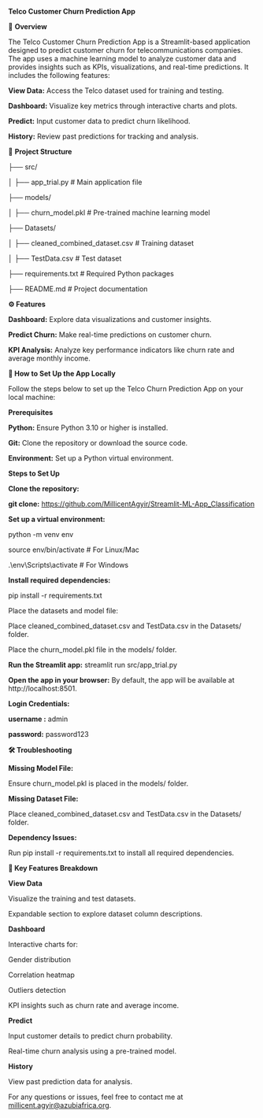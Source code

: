 **Telco Customer Churn Prediction App**

📄 **Overview**

The Telco Customer Churn Prediction App is a Streamlit-based application designed to predict customer churn for telecommunications companies. The app uses a machine learning model to analyze customer data and provides insights such as KPIs, visualizations, and real-time predictions. It includes the following features:

**View Data:** Access the Telco dataset used for training and testing.

**Dashboard:** Visualize key metrics through interactive charts and plots.

**Predict:** Input customer data to predict churn likelihood.

**History:** Review past predictions for tracking and analysis.


📂 **Project Structure**

├── src/

│   ├── app_trial.py          # Main application file

├── models/

│   ├── churn_model.pkl # Pre-trained machine learning model

├── Datasets/

│   ├── cleaned_combined_dataset.csv # Training dataset

│   ├── TestData.csv                 # Test dataset

├── requirements.txt    # Required Python packages

├── README.md           # Project documentation



**⚙️ Features**

**Dashboard:** Explore data visualizations and customer insights.

**Predict Churn:** Make real-time predictions on customer churn.

**KPI Analysis:** Analyze key performance indicators like churn rate and average monthly income.


**🚀 How to Set Up the App Locally**

Follow the steps below to set up the Telco Churn Prediction App on your local machine:

**Prerequisites**

**Python:** Ensure Python 3.10 or higher is installed.

**Git:** Clone the repository or download the source code.

**Environment:** Set up a Python virtual environment.


**Steps to Set Up**

**Clone the repository:**

**git clone:** https://github.com/MillicentAgyir/Streamlit-ML-App_Classification

**Set up a virtual environment:**

python -m venv env

source env/bin/activate   # For Linux/Mac

.\env\Scripts\activate    # For Windows


**Install required dependencies:**

pip install -r requirements.txt

Place the datasets and model file:


Place cleaned_combined_dataset.csv and TestData.csv in the Datasets/ folder.

Place the churn_model.pkl file in the models/ folder.

**Run the Streamlit app:**
streamlit run src/app_trial.py

**Open the app in your browser:**
By default, the app will be available at http://localhost:8501.


**Login Credentials:**

**username :**  admin

**password:**  password123


**🛠️ Troubleshooting**


**Missing Model File:**

Ensure churn_model.pkl is placed in the models/ folder.

**Missing Dataset File:**

Place cleaned_combined_dataset.csv and TestData.csv in the Datasets/ folder.

**Dependency Issues:**

Run pip install -r requirements.txt to install all required dependencies.

**🧩 Key Features Breakdown**


**View Data**

Visualize the training and test datasets.

Expandable section to explore dataset column descriptions.


**Dashboard**

Interactive charts for:

Gender distribution

Correlation heatmap

Outliers detection

KPI insights such as churn rate and average income.


**Predict**

Input customer details to predict churn probability.

Real-time churn analysis using a pre-trained model.


**History**

View past prediction data for analysis.



For any questions or issues, feel free to contact me at millicent.agyir@azubiafrica.org.
